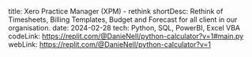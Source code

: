title: Xero Practice Manager (XPM) - rethink
shortDesc: Rethink of Timesheets, Billing Templates, Budget and Forecast for all client in our organisation.
date: 2024-02-28
tech: Python, SQL, PowerBI, Excel VBA
codeLink: https://replit.com/@DanieNell/python-calculator?v=1#main.py
webLink: https://replit.com/@DanieNell/python-calculator?v=1
